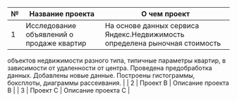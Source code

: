 | №   | Название проекта | О чем проект               |
|-----|------------------|-----------------------------|
| 1   | Исследование объявлений о продаже квартир |На основе данных сервиса Яндекс.Недвижимость определена рыночная стоимость
объектов недвижимости разного типа, типичные параметры квартир, в зависимости от
удаленности от центра. Проведена предобработка данных. Добавлены новые данные.
Построены гистограммы, боксплоты, диаграммы рассеивания.      |
| 2   | Проект B         | Описание проекта B          |
| 3   | Проект C         | Описание проекта C          |
